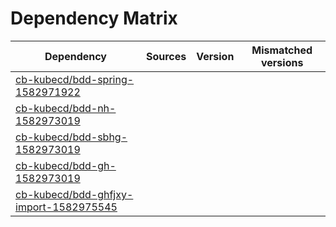 # Dependency Matrix

Dependency | Sources | Version | Mismatched versions
---------- | ------- | ------- | -------------------
[cb-kubecd/bdd-spring-1582971922](https://github.com/cb-kubecd/bdd-spring-1582971922.git) |  | []() | 
[cb-kubecd/bdd-nh-1582973019](https://github.com/cb-kubecd/bdd-nh-1582973019.git) |  | []() | 
[cb-kubecd/bdd-sbhg-1582973019](https://github.com/cb-kubecd/bdd-sbhg-1582973019.git) |  | []() | 
[cb-kubecd/bdd-gh-1582973019](https://github.com/cb-kubecd/bdd-gh-1582973019.git) |  | []() | 
[cb-kubecd/bdd-ghfjxy-import-1582975545](https://github.com/cb-kubecd/bdd-ghfjxy-import-1582975545.git) |  | []() | 
